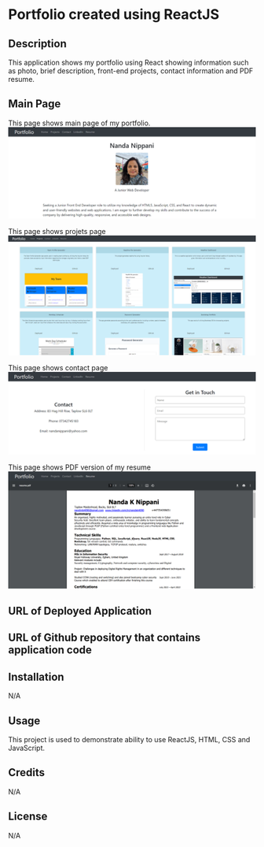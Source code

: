 # Portfolio created using ReactJS
## Description
This application shows my portfolio using React showing information such as photo, brief description, front-end projects, contact information and PDF resume.

## Main Page  
This page shows main page of my portfolio.
  ![Alt text](public/images/homePage.PNG)

This page shows projets page
![Alt text](public/images/projects-page.PNG)

This page shows contact page
![Alt text](public/images/contact-page.PNG)

This page shows PDF version of my resume
![Alt text](public/images/resume-page.PNG)


## URL of Deployed Application



## URL of Github repository that contains application code


## Installation
N/A

## Usage
This project is used to demonstrate ability to use ReactJS,  HTML, CSS and JavaScript.

## Credits
N/A

## License
N/A
